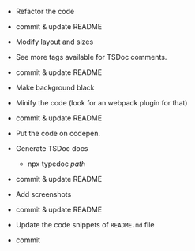 - Refactor the code
- commit & update README

- Modify layout and sizes

- See more tags available for TSDoc comments.
- commit & update README

- Make background black

- Minify the code (look for an webpack plugin for that)
- commit & update README

- Put the code on codepen.

- Generate TSDoc docs
  - npx typedoc _path_
- commit & update README

- Add screenshots
- commit & update README

- Update the code snippets of `README.md` file
- commit